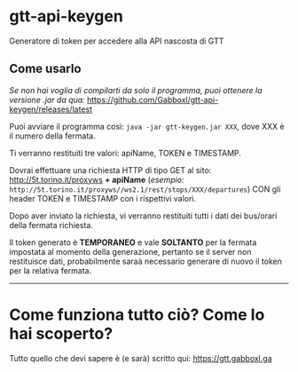# gtt-api-keygen
Generatore di token per accedere alla API nascosta di GTT

## Come usarlo
*Se non hai voglia di compilarti da solo il programma, puoi ottenere la versione .jar da qua:* https://github.com/Gabboxl/gtt-api-keygen/releases/latest

Puoi avviare il programma così: `java -jar gtt-keygen.jar XXX`,  dove XXX è il numero della fermata.

Ti verranno restituiti tre valori: apiName, TOKEN e TIMESTAMP.

Dovrai effettuare una richiesta HTTP di tipo GET al sito: http://5t.torino.it/proxyws **+ apiName** (*esempio:* `http://5t.torino.it/proxyws//ws2.1/rest/stops/XXX/departures`)
CON gli header TOKEN e TIMESTAMP con i rispettivi valori.

Dopo aver inviato la richiesta, vi verranno restituiti tutti i dati dei bus/orari della fermata richiesta.

Il token generato è **TEMPORANEO** e vale **SOLTANTO** per la fermata impostata al momento della generazione, pertanto se il server non restituisce dati, probabilmente saraà necessario generare di nuovo il token per la relativa fermata.

-----

# Come funziona tutto ciò? Come lo hai scoperto?
Tutto quello che devi sapere è (e sarà) scritto qui: https://gtt.gabboxl.ga 
